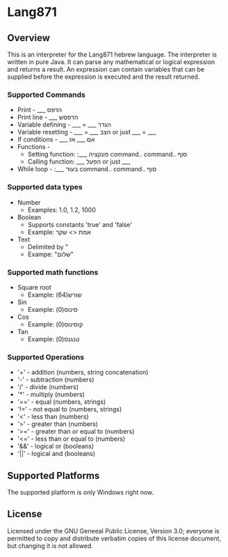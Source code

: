 Lang871 
===========

Overview
--------
This is an interpreter for the Lang871 hebrew language. The interpreter is written in pure Java. It can parse any mathematical or logical expression and returns a result. An expression can contain variables that can be supplied before the expression is executed and the result returned. 

### Supported Commands 
* Print - ___ הדפס
* Print line - ___ הדפסש
* Variable defining - ___ = ___ הגדר
* Variable resetting - ___ = ___ הצב or just ___ = ___
* If conditions - ___ אם ___ אז
* Functions - 
	- Setting function:
	:___ פונקציה
	command..
	command..
	סוף
	- Calling function: ___ הפעל or just ___
* While loop -
	:___ בעוד
	command..
	command..
	סוף

### Supported data types
* Number
  - Examples: 1.0, 1.2, 1000
* Boolean
  - Supports constants 'true' and 'false' 
  - Example: אמת <> שקר
* Text
  - Delimited by " 
  - Exampe: "שלום"
  
### Supported math functions
* Square root
  - Example: (שורש(64
* Sin
  - Example: (סינוס(0
* Cos
  - Example: (קוסינוס(0
* Tan
  - Example: (טנגנס(0 

### Supported Operations
* '+'	 	- addition  (numbers, string concatenation)
* '-'		- subtraction (numbers)
* '/'		- divide (numbers)
* '*'		- multiply (numbers)
* '=='	- equal (numbers, strings)
* '!='	- not equal to (numbers, strings)
* '<'		- less than (numbers)
* '>'		- greater than (numbers)
* '>='	- greater than or equal to (numbers)
* '<='	- less than or equal to (numbers)
* '&&'	- logical or (booleans)
* '||'	- logical and (booleans)

Supported Platforms
-------------------
The supported platform is only Windows right now. 

License
-------
Licensed under the GNU Geneeal Public License, Version 3.0; everyone is permitted to copy and distribute verbatim copies of this license document, but changing it is not allowed.
